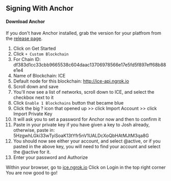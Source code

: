 ## Signing With Anchor

#### Download Anchor

If you don't have Anchor installed, grab the version for your platfrom from the [release page](https://github.com/greymass/anchor/releases/tag/v1.0.2).

1. Click on Get Started
2. Click `+ Custom Blockchain`
3. For Chain ID: df383d1cc33cbb9665538c604daac13706978566e17e5fd5f897eff68b88e1e4
4. Name of Blockchain: ICE
5. Default node for this blockchain: http://ice-api.ngrok.io
6. Scroll down and save
7. You'll now see a list of networks, scroll down to ICE, and select the checkbox next to it
8. Click `Enable 1 Blockchains` button that became blue
9. Click the big ? icon that opened up >> click Import Account >> click Import Private Key
10. It will ask you to set a password for Anchor now and then to confirm it
11. Paste in your private key if you have given a key to Josh already, otherwise, paste in: 5HzgwhLGki33wTyiSoaK13tYfr5nV1UALDcXoQbHAtMJtM3qa8G
12. You should now see either your account, and select @active, or if you pasted in the above key, you will need to find your account and select the @active for it.
13. Enter your password and Authorize

Within your browser, go to [ice.ngrok.io](ice.ngrok.io)
Click on Login in the top right corner
You are now good to go!
